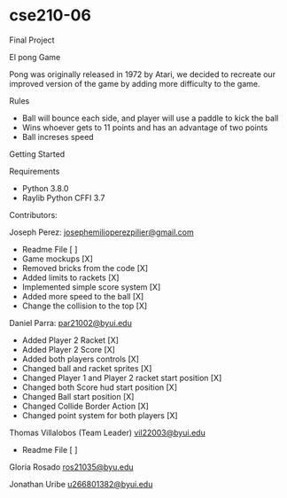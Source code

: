 # cse210-06
Final Project

El pong Game

Pong was originally released in 1972 by Atari, we decided to recreate our improved version of the game by adding more difficulty to the game.

Rules

- Ball will bounce each side, and player will use a paddle to kick the ball
- Wins whoever gets to 11 points and has an advantage of two points
- Ball increses speed

Getting Started

Requirements

- Python 3.8.0
- Raylib Python CFFI 3.7

Contributors:

Joseph Perez:
josephemilioperezpilier@gmail.com
- Readme File [ ]
- Game mockups [X]
- Removed bricks from the code [X]
- Added limits to rackets [X]
- Implemented simple score system [X]
- Added more speed to the ball [X]
- Change the collision to the top [X]

Daniel Parra:
par21002@byui.edu
- Added Player 2 Racket [X]
- Added Player 2 Score [X]
- Added both players controls [X]
- Changed ball and racket sprites [X]
- Changed Player 1 and Player 2 racket start position [X]
- Changed both Score hud start position [X]
- Changed Ball start position [X]
- Changed Collide Border Action [X]
- Changed point system for both players [X]

Thomas Villalobos (Team Leader)
vil22003@byui.edu
- Readme File [ ]

Gloria Rosado
ros21035@byu.edu


Jonathan Uribe
u266801382@byui.edu
